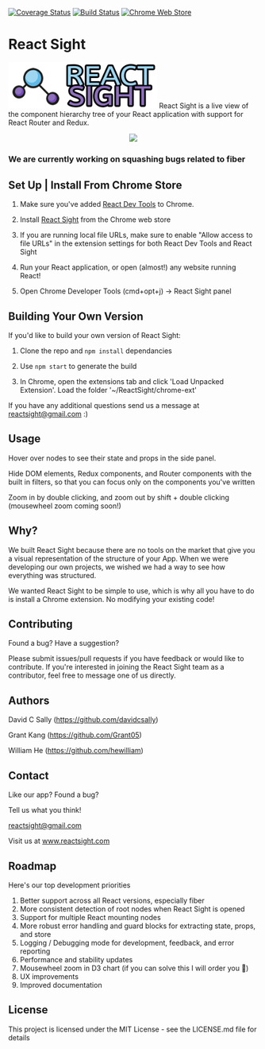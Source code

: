 [![Coverage Status](https://coveralls.io/repos/github/davidcsally/React-Sight/badge.svg?branch=master)](https://coveralls.io/github/davidcsally/React-Sight?branch=master)
[![Build Status](https://travis-ci.org/davidcsally/React-Sight.svg?branch=master)](https://travis-ci.org/davidcsally/React-Sight)
[![Chrome Web Store](https://img.shields.io/chrome-web-store/users/aalppolilappfakpmdfdkpppdnhpgifn.svg)]()
# React Sight
<img src="/assets/sidewaylogo4.png" width="300"/>
React Sight is a live view of the component hierarchy tree of your React application with support for React Router and Redux.

<p align="center">
  <img src="/assets/testingDEMO.gif">
</p>


### We are currently working on squashing bugs related to fiber


## Set Up | Install From Chrome Store
1. Make sure you've added [React Dev Tools](https://chrome.google.com/webstore/detail/react-developer-tools/fmkadmapgofadopljbjfkapdkoienihi) to Chrome. 

2. Install [React Sight](https://chrome.google.com/webstore/detail/react-sight/aalppolilappfakpmdfdkpppdnhpgifn) from the Chrome web store

3. If you are running local file URLs, make sure to enable "Allow access to file URLs" in the extension settings for both React Dev Tools and React Sight

4. Run your React application, or open (almost!) any website running React!

5. Open Chrome Developer Tools (cmd+opt+j) -> React Sight panel

## Building Your Own Version
If you'd like to build your own version of React Sight:

1. Clone the repo and `npm install` dependancies

2. Use `npm start` to generate the build 

3. In Chrome, open the extensions tab and click 'Load Unpacked Extension'. Load the folder '~/ReactSight/chrome-ext'

If you have any additional questions send us a message at reactsight@gmail.com :)

## Usage
Hover over nodes to see their state and props in the side panel. 

Hide DOM elements, Redux components, and Router components with the built in filters, so that you can focus only on the components you've written

Zoom in by double clicking, and zoom out by shift + double clicking (mousewheel zoom coming soon!)

## Why?

We built React Sight because there are no tools on the market that give you a visual representation of the structure of your App. When we were developing our own projects, we wished we had a way to see how everything was structured.

We wanted React Sight to be simple to use, which is why all you have to do is install a Chrome extension. No modifying your existing code!

## Contributing

Found a bug? Have a suggestion?

Please submit issues/pull requests if you have feedback or would like to contribute. If you're interested in joining the React Sight team as a contributor, feel free to message one of us directly.

## Authors

David C Sally (https://github.com/davidcsally)

Grant Kang (https://github.com/Grant05)

William He (https://github.com/hewilliam)

## Contact

Like our app? Found a bug? 

Tell us what you think!

reactsight@gmail.com

Visit us at www.reactsight.com

## Roadmap 

Here's our top development priorities

1. Better support across all React versions, especially fiber
2. More consistent detection of root nodes when React Sight is opened
3. Support for multiple React mounting nodes 
4. More robust error handling and guard blocks for extracting state, props, and store
5. Logging / Debugging mode for development, feedback, and error reporting
6. Performance and stability updates
7. Mousewheel zoom in D3 chart (if you can solve this I will order you 🍕)
8. UX improvements
9. Improved documentation

## License

This project is licensed under the MIT License - see the LICENSE.md file for details
